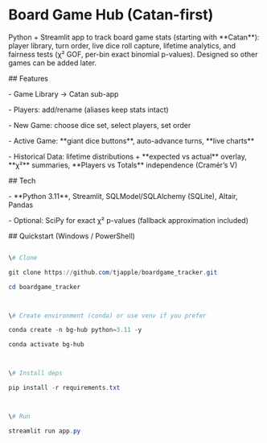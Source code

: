 # Board Game Hub (Catan-first)



Python + Streamlit app to track board game stats (starting with \*\*Catan\*\*): player library, turn order, live dice roll capture, lifetime analytics, and fairness tests (χ² GOF, per-bin exact binomial p-values). Designed so other games can be added later.



\## Features

\- Game Library → Catan sub-app

\- Players: add/rename (aliases keep stats intact)

\- New Game: choose dice set, select players, set order

\- Active Game: \*\*giant dice buttons\*\*, auto-advance turns, \*\*live charts\*\*

\- Historical Data: lifetime distributions + \*\*expected vs actual\*\* overlay, \*\*χ²\*\* summaries, \*\*Players vs Totals\*\* independence (Cramér’s V)



\## Tech

\- \*\*Python 3.11\*\*, Streamlit, SQLModel/SQLAlchemy (SQLite), Altair, Pandas

\- Optional: SciPy for exact χ² p-values (fallback approximation included)



\## Quickstart (Windows / PowerShell)

```powershell

\# Clone

git clone https://github.com/tjapple/boardgame_tracker.git

cd boardgame_tracker



\# Create environment (conda) or use venv if you prefer

conda create -n bg-hub python=3.11 -y

conda activate bg-hub



\# Install deps

pip install -r requirements.txt



\# Run

streamlit run app.py



